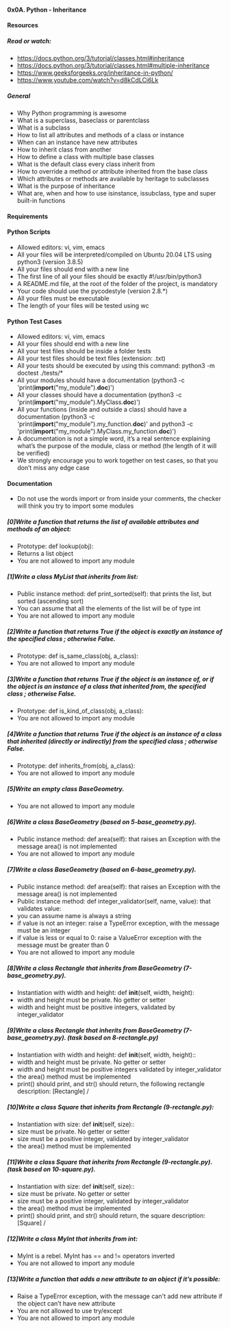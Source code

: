 #### 0x0A. Python - Inheritance

#### Resources
##### Read or watch:

- https://docs.python.org/3/tutorial/classes.html#inheritance
- https://docs.python.org/3/tutorial/classes.html#multiple-inheritance
- https://www.geeksforgeeks.org/inheritance-in-python/
- https://www.youtube.com/watch?v=d8kCdLCi6Lk

##### General

- Why Python programming is awesome
- What is a superclass, baseclass or parentclass
- What is a subclass
- How to list all attributes and methods of a class or instance
- When can an instance have new attributes
- How to inherit class from another
- How to define a class with multiple base classes
- What is the default class every class inherit from
- How to override a method or attribute inherited from the base class
- Which attributes or methods are available by heritage to subclasses
- What is the purpose of inheritance
- What are, when and how to use isinstance, issubclass, type and super built-in functions

#### Requirements
#### Python Scripts

- Allowed editors: vi, vim, emacs
- All your files will be interpreted/compiled on Ubuntu 20.04 LTS using python3 (version 3.8.5)
- All your files should end with a new line
- The first line of all your files should be exactly #!/usr/bin/python3
- A README.md file, at the root of the folder of the project, is mandatory
- Your code should use the pycodestyle (version 2.8.*)
- All your files must be executable
- The length of your files will be tested using wc

#### Python Test Cases

- Allowed editors: vi, vim, emacs
- All your files should end with a new line
- All your test files should be inside a folder tests
- All your test files should be text files (extension: .txt)
- All your tests should be executed by using this command: python3 -m doctest ./tests/*
- All your modules should have a documentation (python3 -c 'print(__import__("my_module").__doc__)')
- All your classes should have a documentation (python3 -c 'print(__import__("my_module").MyClass.__doc__)')
- All your functions (inside and outside a class) should have a documentation (python3 -c 'print(__import__("my_module").my_function.__doc__)' and python3 -c 'print(__import__("my_module").MyClass.my_function.__doc__)')
- A documentation is not a simple word, it’s a real sentence explaining what’s the purpose of the module, class or method (the length of it will be verified)
- We strongly encourage you to work together on test cases, so that you don’t miss any edge case

#### Documentation

- Do not use the words import or from inside your comments, the checker will think you try to import some modules

##### [0]Write a function that returns the list of available attributes and methods of an object:

- Prototype: def lookup(obj):
- Returns a list object
- You are not allowed to import any module

##### [1]Write a class MyList that inherits from list:

- Public instance method: def print_sorted(self): that prints the list, but sorted (ascending sort)
- You can assume that all the elements of the list will be of type int
- You are not allowed to import any module

##### [2]Write a function that returns True if the object is exactly an instance of the specified class ; otherwise False.

- Prototype: def is_same_class(obj, a_class):
- You are not allowed to import any module

##### [3]Write a function that returns True if the object is an instance of, or if the object is an instance of a class that inherited from, the specified class ; otherwise False.

- Prototype: def is_kind_of_class(obj, a_class):
- You are not allowed to import any module

##### [4]Write a function that returns True if the object is an instance of a class that inherited (directly or indirectly) from the specified class ; otherwise False.

- Prototype: def inherits_from(obj, a_class):
- You are not allowed to import any module

##### [5]Write an empty class BaseGeometry.

- You are not allowed to import any module

##### [6]Write a class BaseGeometry (based on 5-base_geometry.py).

- Public instance method: def area(self): that raises an Exception with the message area() is not implemented
- You are not allowed to import any module

##### [7]Write a class BaseGeometry (based on 6-base_geometry.py).

- Public instance method: def area(self): that raises an Exception with the message area() is not implemented
- Public instance method: def integer_validator(self, name, value): that validates value:
- you can assume name is always a string
- if value is not an integer: raise a TypeError exception, with the message <name> must be an integer
- if value is less or equal to 0: raise a ValueError exception with the message <name> must be greater than 0
- You are not allowed to import any module

##### [8]Write a class Rectangle that inherits from BaseGeometry (7-base_geometry.py).

- Instantiation with width and height: def __init__(self, width, height):
- width and height must be private. No getter or setter
- width and height must be positive integers, validated by integer_validator

##### [9]Write a class Rectangle that inherits from BaseGeometry (7-base_geometry.py). (task based on 8-rectangle.py)

- Instantiation with width and height: def __init__(self, width, height)::
- width and height must be private. No getter or setter
- width and height must be positive integers validated by integer_validator
- the area() method must be implemented
- print() should print, and str() should return, the following rectangle description: [Rectangle] <width>/<height>

##### [10]Write a class Square that inherits from Rectangle (9-rectangle.py):

- Instantiation with size: def __init__(self, size)::
- size must be private. No getter or setter
- size must be a positive integer, validated by integer_validator
- the area() method must be implemented

##### [11]Write a class Square that inherits from Rectangle (9-rectangle.py). (task based on 10-square.py).

- Instantiation with size: def __init__(self, size)::
- size must be private. No getter or setter
- size must be a positive integer, validated by integer_validator
- the area() method must be implemented
- print() should print, and str() should return, the square description: [Square] <width>/<height>

##### [12]Write a class MyInt that inherits from int:

- MyInt is a rebel. MyInt has == and != operators inverted
- You are not allowed to import any module

##### [13]Write a function that adds a new attribute to an object if it’s possible:

- Raise a TypeError exception, with the message can't add new attribute if the object can’t have new attribute
- You are not allowed to use try/except
- You are not allowed to import any module
